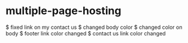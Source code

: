 # multiple-page-hosting
$ fixed link on my contact us
$ changed body color
$ changed color on body
$ footer link color changed
$ contact us link color changed
